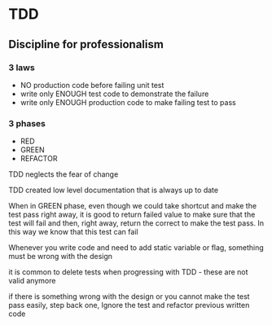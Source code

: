 # TDD

## Discipline for professionalism

### 3 laws

* NO production code before failing unit test
* write only ENOUGH test code to demonstrate the failure
* write only ENOUGH production code to make failing test to pass&#x20;

### 3 phases

* RED
* GREEN
* REFACTOR

TDD neglects the fear of change

TDD created low level documentation that is always up to date&#x20;

When in GREEN phase, even though we could take shortcut and make the test pass right away, it is good to return failed value to make sure that the test will fail and then, right away, return the correct to make the test pass. In this way we know that this test can fail

Whenever you write code and need to add static variable or flag, something must be wrong with the design

it is common to delete tests when progressing with TDD - these are not valid anymore

if there is something wrong with the design or you cannot make the test pass easily, step back one, Ignore the test and refactor previous written code

